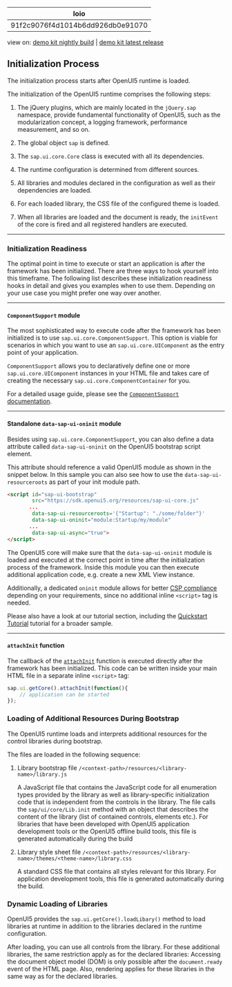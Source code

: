 <!-- loio91f2c9076f4d1014b6dd926db0e91070 -->

| loio |
| -----|
| 91f2c9076f4d1014b6dd926db0e91070 |

<div id="loio">

view on: [demo kit nightly build](https://sdk.openui5.org/nightly/#/topic/91f2c9076f4d1014b6dd926db0e91070) | [demo kit latest release](https://sdk.openui5.org/topic/91f2c9076f4d1014b6dd926db0e91070)</div>

## Initialization Process

The initialization process starts after OpenUI5 runtime is loaded.

The initialization of the OpenUI5 runtime comprises the following steps:

1.  The jQuery plugins, which are mainly located in the `jQuery.sap` namespace, provide fundamental functionality of OpenUI5, such as the modularization concept, a logging framework, performance measurement, and so on.

2.  The global object `sap` is defined.

3.  The `sap.ui.core.Core` class is executed with all its dependencies.

4.  The runtime configuration is determined from different sources.

5.  All libraries and modules declared in the configuration as well as their dependencies are loaded.

6.  For each loaded library, the CSS file of the configured theme is loaded.

7.  When all libraries are loaded and the document is ready, the `initEvent` of the core is fired and all registered handlers are executed.


***

<a name="loio91f2c9076f4d1014b6dd926db0e91070__section_d2s_tlg_vgb"/>

### Initialization Readiness

The optimal point in time to execute or start an application is after the framework has been initialized. There are three ways to hook yourself into this timeframe. The following list describes these initialization readiness hooks in detail and gives you examples when to use them. Depending on your use case you might prefer one way over another.

***

#### `ComponentSupport` module

The most sophisticated way to execute code after the framework has been initialized is to use `sap.ui.core.ComponentSupport`. This option is viable for scenarios in which you want to use an `sap.ui.core.UIComponent` as the entry point of your application.

`ComponentSupport` allows you to declaratively define one or more `sap.ui.core.UIComponent` instances in your HTML file and takes care of creating the necessary `sap.ui.core.ComponentContainer` for you.

For a detailed usage guide, please see the [`ComponentSupport` documentation](Declarative_API_for_Initial_Components_82a0fce.md).

***

#### Standalone `data-sap-ui-oninit` module

Besides using `sap.ui.core.ComponentSupport`, you can also define a data attribute called `data-sap-ui-oninit` on the OpenUI5 bootstrap script element.

This attribute should reference a valid OpenUI5 module as shown in the snippet below. In this sample you can also see how to use the `data-sap-ui-resourceroots` as part of your init module path.

```html
<script id="sap-ui-bootstrap"
        src="https://sdk.openui5.org/resources/sap-ui-core.js"
       ...
        data-sap-ui-resourceroots='{"Startup": "./some/folder"}'
        data-sap-ui-oninit="module:Startup/my/module"
       ...
        data-sap-ui-async="true">
</script>
```

The OpenUI5 core will make sure that the `data-sap-ui-oninit` module is loaded and executed at the correct point in time after the initialization process of the framework. Inside this module you can then execute additional application code, e.g. create a new XML View instance.

Additionally, a dedicated `oninit` module allows for better [CSP compliance](https://developer.mozilla.org/en-US/docs/Web/HTTP/CSP) depending on your requirements, since no additional inline `<script>` tag is needed.

Please also have a look at our tutorial section, including the [Quickstart Tutorial](Quickstart_Tutorial_592f36f.md) tutorial for a broader sample.

***

#### `attachInit` function

The callback of the [`attachInit`](https://sdk.openui5.org/api/sap.ui.core.Core/methods/attachInit) function is executed directly after the framework has been initialized. This code can be written inside your main HTML file in a separate inline `<script>` tag:

```js
sap.ui.getCore().attachInit(function(){
    // application can be started
});
```

<a name="loiobf10bd41ac8f49048a1ccb743fbfbb8a"/>

<!-- loiobf10bd41ac8f49048a1ccb743fbfbb8a -->

### Loading of Additional Resources During Bootstrap

The OpenUI5 runtime loads and interprets additional resources for the control libraries during bootstrap.

The files are loaded in the following sequence:

1.  Library bootstrap file `/<context-path>/resources/<library-name>/library.js` 

    A JavaScript file that contains the JavaScript code for all enumeration types provided by the library as well as library-specific initialization code that is independent from the controls in the library. The file calls the `sap/ui/core/Lib.init` method with an object that describes the content of the library \(list of contained controls, elements etc.\). For libraries that have been developed with OpenUI5 application development tools or the OpenUI5 offline build tools, this file is generated automatically during the build

2.  Library style sheet file `/<context-path>/resources/<library-name>/themes/<theme-name>/library.css`

    A standard CSS file that contains all styles relevant for this library. For application development tools, this file is generated automatically during the build.


<a name="loiobbce44f06ddc48fda7aeb44eae52ebbc"/>

<!-- loiobbce44f06ddc48fda7aeb44eae52ebbc -->

### Dynamic Loading of Libraries

OpenUI5 provides the `sap.ui.getCore().loadLibary()` method to load libraries at runtime in addition to the libraries declared in the runtime configuration.

After loading, you can use all controls from the library. For these additional libraries, the same restriction apply as for the declared libraries: Accessing the document object model \(DOM\) is only possible after the `document.ready` event of the HTML page. Also, rendering applies for these libraries in the same way as for the declared libraries.

